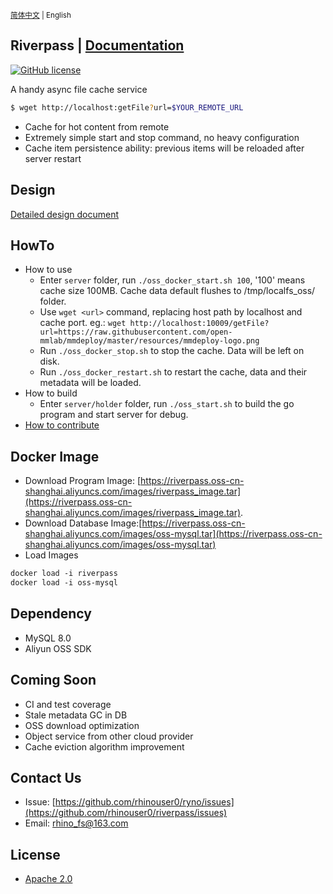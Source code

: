 <small> [简体中文](README_zh.md) | English </small>

## Riverpass | [Documentation](docs/)
[![GitHub license](https://img.shields.io/badge/license-apache--2--Clause-brightgreen.svg)](./LICENSE)

A handy async file cache service

```bash
$ wget http://localhost:getFile?url=$YOUR_REMOTE_URL
```

* Cache for hot content from remote
* Extremely simple start and stop command, no heavy configuration
* Cache item persistence ability: previous items will be reloaded after server restart

## Design
[Detailed design document](docs/original-design-doc.md)

## HowTo
* How to use
  * Enter `server` folder, run `./oss_docker_start.sh 100`, '100' means cache size 100MB. Cache data default flushes to /tmp/localfs_oss/ folder.
  * Use `wget <url>` command, replacing host path by localhost and cache port. eg.: `wget http://localhost:10009/getFile?url=https://raw.githubusercontent.com/open-mmlab/mmdeploy/master/resources/mmdeploy-logo.png`
  * Run `./oss_docker_stop.sh` to stop the cache. Data will be left on disk.
  * Run `./oss_docker_restart.sh` to restart the cache, data and their metadata will be loaded.
* How to build
  * Enter `server/holder` folder, run `./oss_start.sh` to build the go program and start server for debug.
* [How to contribute](docs/how-to-contribute.zh.md)


## Docker Image
* Download Program Image: [https://riverpass.oss-cn-shanghai.aliyuncs.com/images/riverpass_image.tar](https://riverpass.oss-cn-shanghai.aliyuncs.com/images/riverpass_image.tar).
* Download Database Image:[https://riverpass.oss-cn-shanghai.aliyuncs.com/images/oss-mysql.tar](https://riverpass.oss-cn-shanghai.aliyuncs.com/images/oss-mysql.tar)
* Load Images
```bash
docker load -i riverpass
docker load -i oss-mysql
```

## Dependency
* MySQL 8.0
* Aliyun OSS SDK

## Coming Soon
- CI and test coverage
- Stale metadata GC in DB
- OSS download optimization
- Object service from other cloud provider
- Cache eviction algorithm improvement

## Contact Us
  * Issue: [https://github.com/rhinouser0/ryno/issues](https://github.com/rhinouser0/riverpass/issues)
  * Email: rhino_fs@163.com

## License
- [Apache 2.0](LICENSE)
